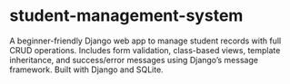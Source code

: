 # student-management-system
A beginner-friendly Django web app to manage student records with full CRUD operations. Includes form validation, class-based views, template inheritance, and success/error messages using Django’s message framework. Built with Django and SQLite.
